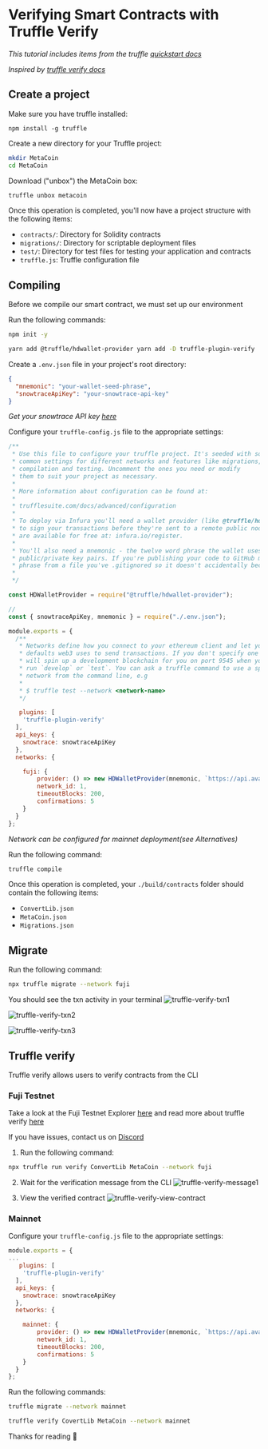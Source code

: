 # Verifying Smart Contracts with Truffle Verify

_This tutorial includes items from the truffle [quickstart docs](https://www.trufflesuite.com/docs/truffle/quickstart)_ 

_Inspired by [truffle verify docs](https://www.npmjs.com/package/truffle-plugin-verify)_


## Create a project

Make sure you have truffle installed:
```
npm install -g truffle
```

Create a new directory for your Truffle project:

```zsh
mkdir MetaCoin
cd MetaCoin
```

Download ("unbox") the MetaCoin box:
```zsh
truffle unbox metacoin
```


Once this operation is completed, you'll now have a project structure with the following items:

* ``contracts/``: Directory for Solidity contracts
* ``migrations/``: Directory for scriptable deployment files
* ``test/``: Directory for test files for testing your application and contracts
* ``truffle.js``: Truffle configuration file

## Compiling
Before we compile our smart contract, we must set up our environment



Run the following commands:

```zsh
npm init -y 
```


```zsh 
yarn add @truffle/hdwallet-provider yarn add -D truffle-plugin-verify 
```



Create a ``.env.json`` file in your project's root directory:

```json
{
  "mnemonic": "your-wallet-seed-phrase",
  "snowtraceApiKey": "your-snowtrace-api-key"
}
```
_Get your snowtrace API key [here](https://snowtrace.io/myapikey)_
 

Configure your ``truffle-config.js`` file to the appropriate settings:


```js
/**
 * Use this file to configure your truffle project. It's seeded with some
 * common settings for different networks and features like migrations,
 * compilation and testing. Uncomment the ones you need or modify
 * them to suit your project as necessary.
 *
 * More information about configuration can be found at:
 *
 * trufflesuite.com/docs/advanced/configuration
 *
 * To deploy via Infura you'll need a wallet provider (like @truffle/hdwallet-provider)
 * to sign your transactions before they're sent to a remote public node. Infura accounts
 * are available for free at: infura.io/register.
 *
 * You'll also need a mnemonic - the twelve word phrase the wallet uses to generate
 * public/private key pairs. If you're publishing your code to GitHub make sure you load this
 * phrase from a file you've .gitignored so it doesn't accidentally become public.
 *
 */

const HDWalletProvider = require("@truffle/hdwallet-provider");

//
const { snowtraceApiKey, mnemonic } = require("./.env.json");

module.exports = {
  /**
   * Networks define how you connect to your ethereum client and let you set the
   * defaults web3 uses to send transactions. If you don't specify one truffle
   * will spin up a development blockchain for you on port 9545 when you
   * run `develop` or `test`. You can ask a truffle command to use a specific
   * network from the command line, e.g
   *
   * $ truffle test --network <network-name>
   */

   plugins: [
    'truffle-plugin-verify'
  ],
  api_keys: {
    snowtrace: snowtraceApiKey
  },
  networks: {

    fuji: {
        provider: () => new HDWalletProvider(mnemonic, `https://api.avax-test.network/ext/bc/C/rpc`),
        network_id: 1,
        timeoutBlocks: 200,
        confirmations: 5
    }
  }
};
```
_Network can be configured for mainnet deployment(see Alternatives)_ 
 

Run the following command:

```zsh
truffle compile
```


Once this operation is completed, your ``./build/contracts`` folder should contain the following items:


* ``ConvertLib.json`` 
* ``MetaCoin.json``
* ``Migrations.json``


## Migrate

Run the following command:
```zsh
npx truffle migrate --network fuji
```


You should see the txn activity in your terminal
![truffle-verify-txn1](/img/truffle-verify-txn1.png) 

![truffle-verify-txn2](/img/truffle-verify-txn2.png) 

![truffle-verify-txn3](/img/truffle-verify-txn3.png) 


## Truffle verify

Truffle verify allows users to verify contracts from the CLI

### Fuji Testnet
Take a look at the Fuji Testnet Explorer [here](https://testnet.snowtrace.io/) and read more about truffle verify [here](https://github.com/rkalis/truffle-plugin-verify)

If you have issues, contact us on [Discord](https://chat.avalabs.org)


1. Run the following command:
```zsh
npx truffle run verify ConvertLib MetaCoin --network fuji
```


2. Wait for the verification message from the CLI
![truffle-verify-message1](/img/truffle-verify-message1.png)



3. View the verified contract
![truffle-verify-view-contract](/img/truffle-verify-view-contract.png)


### Mainnet 

Configure your ``truffle-config.js`` file to the appropriate settings:

```js
module.exports = {
...
   plugins: [
    'truffle-plugin-verify'
  ],
  api_keys: {
    snowtrace: snowtraceApiKey
  },
  networks: {

    mainnet: {
        provider: () => new HDWalletProvider(mnemonic, `https://api.avax.network/ext/bc/C/rpc`),
        network_id: 1,
        timeoutBlocks: 200,
        confirmations: 5
    }
  }
};
```
Run the following commands:
```zsh
truffle migrate --network mainnet
```


```zsh
truffle verify CovertLib MetaCoin --network mainnet
```


Thanks for reading 🔺
